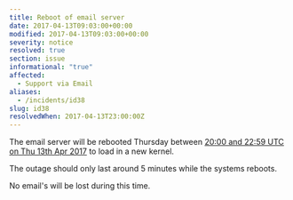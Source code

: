 ```yaml
---
title: Reboot of email server
date: 2017-04-13T09:03:00+00:00
modified: 2017-04-13T09:03:00+00:00
severity: notice
resolved: true
section: issue
informational: "true"
affected:
  - Support via Email
aliases:
  - /incidents/id38
slug: id38
resolvedWhen: 2017-04-13T23:00:00Z
---
```


The email server will be rebooted Thursday between [20:00 and 22:59 UTC on Thu 13th Apr 2017](https://www.timeanddate.com/worldclock/fixedtime.html?iso=20170413T20&ah=3) to load in a new kernel.

The outage should only last around 5 minutes while the systems reboots.

No email's will be lost during this time.

